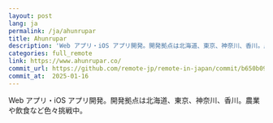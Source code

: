 ```yaml
---
layout: post
lang: ja
permalink: /ja/ahunrupar
title: Ahunrupar
description: 'Web アプリ・iOS アプリ開発。開発拠点は北海道、東京、神奈川、香川。農業や飲食など色々挑戦中。'
categories: full_remote
link: https://www.ahunrupar.co/
commit_url: https://github.com/remote-jp/remote-in-japan/commit/b650b0994970e1784f9df7f676d17574b0470674
commit_at:  2025-01-16
---
```


<p>Web アプリ・iOS アプリ開発。開発拠点は北海道、東京、神奈川、香川。農業や飲食など色々挑戦中。</p>
